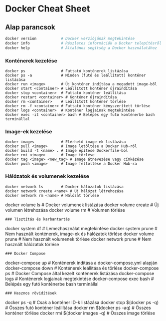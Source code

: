 # Docker Cheat Sheet

## Alap parancsok
```bash
docker version           # Docker verziójának megtekintése
docker info              # Részletes információk a Docker telepítésről
docker help              # Általános segítség a Docker használatához
```
### Konténerek kezelése
```
docker ps                # Futtató konténerek listázása
docker ps -a             # Minden (futó és leállított) konténer listázása
docker run <image>       # Új konténer indítása a megadott image-ből
docker start <container> # Leállított konténer újraindítása
docker stop <container>  # Futtató konténer leállítása
docker restart <container> # Konténer újraindítása
docker rm <container>    # Leállított konténer törlése
docker rm -f <container> # Futtató konténer kényszerített törlése
docker logs <container>  # Konténer logjainak megtekintése
docker exec -it <container> bash # Belépés egy futó konténerbe bash terminállal
```

### Image-ek kezelése
```
docker images            # Elérhető image-ek listázása
docker pull <image>      # Image letöltése a Docker Hub-ról
docker build -t <name> . # Image építése Dockerfile-ból
docker rmi <image>       # Image törlése
docker tag <image> <new_tag> # Image átnevezése vagy címkézése
docker push <image>      # Image feltöltése a Docker Hub-ra
```
### Hálózatok és volumenek kezelése
```
docker network ls        # Docker hálózatok listázása
docker network create <name> # Új hálózat létrehozása
docker network rm <name> # Hálózat törlése
```
docker volume ls         # Docker volumenek listázása
docker volume create <name> # Új volumen létrehozása
docker volume rm <name>  # Volumen törlése
```
### Tisztítás és karbantartás
```
docker system df         # Lemezhasználat megtekintése
docker system prune      # Nem használt konténerek, image-ek és hálózatok törlése
docker volume prune      # Nem használt volumenek törlése
docker network prune     # Nem használt hálózatok törlése
```
### Docker Compose
```
docker-compose up        # Konténerek indítása a docker-compose.yml alapján
docker-compose down      # Konténerek leállítása és törlése
docker-compose ps        # Docker Compose által kezelt konténerek listázása
docker-compose logs      # Konténerek logjainak megtekintése
docker-compose exec <service> bash # Belépés egy futó konténerbe bash terminállal
```
### Hasznos rövidítések
```
docker ps -q             # Csak a konténer ID-k listázása
docker stop $(docker ps -q) # Összes futó konténer leállítása
docker rm $(docker ps -aq) # Összes konténer törlése
docker rmi $(docker images -q) # Összes image törlése
```